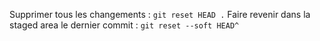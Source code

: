 
Supprimer tous les changements : `git reset HEAD .`
Faire revenir dans la staged area le dernier commit : `git reset --soft HEAD^`
